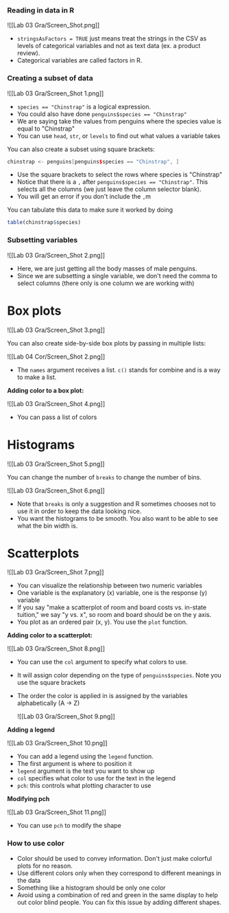 ### Reading in data in R

![[Lab 03 Gra/Screen_Shot.png]]

- `stringsAsFactors = TRUE` just means treat the strings in the CSV as levels of categorical variables and not as text data (ex. a product review).
- Categorical variables are called factors in R.

### Creating a subset of data

![[Lab 03 Gra/Screen_Shot 1.png]]

- `species == "Chinstrap"` is a logical expression.
- You could also have done `penguins$species == "Chinstrap"`
- We are saying take the values from penguins where the species value is equal to "Chinstrap"
- You can use `head`, `str`, or `levels` to find out what values a variable takes

You can also create a subset using square brackets:

```cpp
chinstrap <- penguins[penguins$species == "Chinstrap", ]
```

- Use the square brackets to select the rows where species is "Chinstrap"
- Notice that there is a `,` after `penguins$species == "Chinstrap"`. This selects all the columns (we just leave the column selector blank).
- You will get an error if you don't include the `,`m

You can tabulate this data to make sure it worked by doing

```r
table(chinstrap$species)
```

### Subsetting variables

![[Lab 03 Gra/Screen_Shot 2.png]]

- Here, we are just getting all the body masses of male penguins.
- Since we are subsetting a single variable, we don't need the comma to select columns (there only is one column we are working with)

# Box plots

![[Lab 03 Gra/Screen_Shot 3.png]]

You can also create side-by-side box plots by passing in multiple lists:

![[Lab 04 Cor/Screen_Shot 2.png]]

- The `names` argument receives a list. `c()` stands for combine and is a way to make a list.

**Adding color to a box plot:**

![[Lab 03 Gra/Screen_Shot 4.png]]

- You can pass a list of colors

# Histograms

![[Lab 03 Gra/Screen_Shot 5.png]]

You can change the number of `breaks` to change the number of bins.

![[Lab 03 Gra/Screen_Shot 6.png]]

- Note that `breaks` is only a suggestion and R sometimes chooses not to use it in order to keep the data looking nice.
- You want the histograms to be smooth. You also want to be able to see what the bin width is.

# Scatterplots

![[Lab 03 Gra/Screen_Shot 7.png]]

- You can visualize the relationship between two numeric variables
- One variable is the explanatory (x) variable, one is the response (y) variable
- If you say "make a scatterplot of room and board costs vs. in-state tuition," we say "y vs. x", so room and board should be on the y axis.
- You plot as an ordered pair (x, y). You use the `plot` function.

**Adding color to a scatterplot:**

![[Lab 03 Gra/Screen_Shot 8.png]]

- You can use the `col` argument to specify what colors to use.
- It will assign color depending on the type of `penguins$species`. Note you use the square brackets
- The order the color is applied in is assigned by the variables alphabetically (A → Z)
    
    ![[Lab 03 Gra/Screen_Shot 9.png]]
    

**Adding a legend**

![[Lab 03 Gra/Screen_Shot 10.png]]

- You can add a legend using the `legend` function.
- The first argument is where to position it
- `legend` argument is the text you want to show up
- `col` specifies what color to use for the text in the legend
- `pch`: this controls what plotting character to use

**Modifying pch**

![[Lab 03 Gra/Screen_Shot 11.png]]

- You can use `pch` to modify the shape

### How to use color

- Color should be used to convey information. Don't just make colorful plots for no reason.
- Use different colors only when they correspond to different meanings in the data
- Something like a histogram should be only one color
- Avoid using a combination of red and green in the same display to help out color blind people. You can fix this issue by adding different shapes.